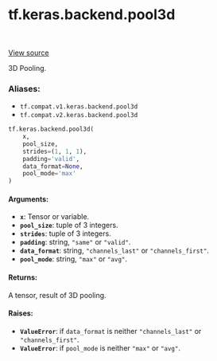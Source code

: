 <div itemscope itemtype="http://developers.google.com/ReferenceObject">
<meta itemprop="name" content="tf.keras.backend.pool3d" />
<meta itemprop="path" content="Stable" />
</div>

# tf.keras.backend.pool3d

<!-- Insert buttons -->

<table class="tfo-notebook-buttons tfo-api" align="left">
</table>

<a target="_blank" href="/code/stable/tensorflow/python/keras/backend.py">View source</a>



<!-- Start diff -->
3D Pooling.

### Aliases:

* `tf.compat.v1.keras.backend.pool3d`
* `tf.compat.v2.keras.backend.pool3d`


``` python
tf.keras.backend.pool3d(
    x,
    pool_size,
    strides=(1, 1, 1),
    padding='valid',
    data_format=None,
    pool_mode='max'
)
```



<!-- Placeholder for "Used in" -->


#### Arguments:


* <b>`x`</b>: Tensor or variable.
* <b>`pool_size`</b>: tuple of 3 integers.
* <b>`strides`</b>: tuple of 3 integers.
* <b>`padding`</b>: string, `"same"` or `"valid"`.
* <b>`data_format`</b>: string, `"channels_last"` or `"channels_first"`.
* <b>`pool_mode`</b>: string, `"max"` or `"avg"`.


#### Returns:

A tensor, result of 3D pooling.



#### Raises:


* <b>`ValueError`</b>: if `data_format` is neither `"channels_last"` or
`"channels_first"`.
* <b>`ValueError`</b>: if `pool_mode` is neither `"max"` or `"avg"`.